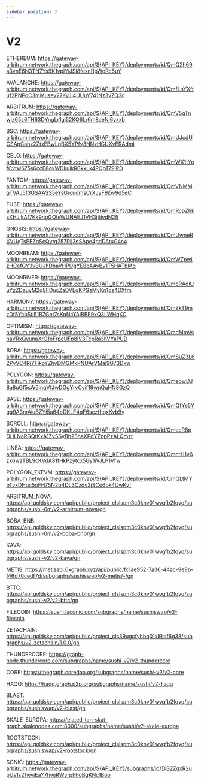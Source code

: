 ```yaml
---
sidebar_position: 2
---
```




# V2

ETHEREUM: https://gateway-arbitrum.network.thegraph.com/api/${API_KEY}/deployments/id/QmQ2h69a3vnE6N3TN7Ys9K1vpjYiJSi8fexnj1pWpRc6uY

AVALANCHE: https://gateway-arbitrum.network.thegraph.com/api/${API_KEY}/deployments/id/QmfLnYXftuf2PNPoC3mMusey27KyJi4UUuY741Nz3vZQ3q

ARBITRUM: https://gateway-arbitrum.network.thegraph.com/api/${API_KEY}/deployments/id/QmV5qTnwjz65z6TH63DYngLr1gj52KQ6Lr6m8aeNj6yxxb

BSC: https://gateway-arbitrum.network.thegraph.com/api/${API_KEY}/deployments/id/QmUJcdUCSApCahz2ZtxEBwLqBX5YPfy3NNzHGUXyERAdmi

CELO: https://gateway-arbitrum.network.thegraph.com/api/${API_KEY}/deployments/id/QmWX1tYofCvtw675s6ccE8ovWDkuikRBkkLk4PQpT79jRD

FANTOM: https://gateway-arbitrum.network.thegraph.com/api/${API_KEY}/deployments/id/QmVNMMgTVAJ5f3GSAASS5eYsGrcudmsCrXJyF9j5v9d5eC

FUSE: https://gateway-arbitrum.network.thegraph.com/api/${API_KEY}/deployments/id/QmRcpZhksXHJjkAf7Kk9ngGQteWUNAEJ1VH3jttivdN2ft

GNOSIS: https://gateway-arbitrum.network.thegraph.com/api/${API_KEY}/deployments/id/QmUwneRXVUqTsPEZqScQytg257Rij3nSApe4pdDAtuG4s4

MOONBEAM: https://gateway-arbitrum.network.thegraph.com/api/${API_KEY}/deployments/id/QmWZpwizHCefGY3vBUJhDhaVHPUgYE8oAAyBy1T5HATbMb

MOONRIVER: https://gateway-arbitrum.network.thegraph.com/api/${API_KEY}/deployments/id/QmcRAdiUuYzZDauyM2q8FDucZaDVLgKPGsMyKn1ds4DXfm

HARMONY: https://gateway-arbitrum.network.thegraph.com/api/${API_KEY}/deployments/id/QmZkT9mzDf5YcbSti51BZGet7sKnNcYAjBBE9xQ3LWHqKC

OPTIMISM: https://gateway-arbitrum.network.thegraph.com/api/${API_KEY}/deployments/id/QmdMmVsnaVRxQyunaXrG1oFrpcUFp8iV3TcpRa3hVYaPUD

BOBA: https://gateway-arbitrum.network.thegraph.com/api/${API_KEY}/deployments/id/QmSuZ3L62PyVC4RjYFikoYZhyDMGMkPNUArVMaj9G73Dxw

POLYGON: https://gateway-arbitrum.network.thegraph.com/api/${API_KEY}/deployments/id/QmebwDJ8a8uGf5sW6inqVfJwDGgYrvCvif19wnQqHN8GzQ

BASE: https://gateway-arbitrum.network.thegraph.com/api/${API_KEY}/deployments/id/QmQfYe5Ygg9A3mAiuBZYj5a64bDKLF4gF6sezfhgxKvb9y

SCROLL: https://gateway-arbitrum.network.thegraph.com/api/${API_KEY}/deployments/id/QmecR8pDHLNaRGQtKxA1ZvSSyBh23haXPdYZppPzALQmzt

LINEA: https://gateway-arbitrum.network.thegraph.com/api/${API_KEY}/deployments/id/QmcrH1y6zx6wzTBL9cKVdA81fHkPzytcx5Gy1iVJLP1Vfw

POLYGON_ZKEVM: https://gateway-arbitrum.network.thegraph.com/api/${API_KEY}/deployments/id/QmQLtMYbTvxDHqc5oFH75N2b4DL3Czdv2jSCo6bk4UwKyf

ARBITRUM_NOVA: https://api.goldsky.com/api/public/project_clslspm3c0knv01wvgfb2fqyq/subgraphs/sushi-0m/v2-arbitrum-nova/gn

BOBA_BNB: https://api.goldsky.com/api/public/project_clslspm3c0knv01wvgfb2fqyq/subgraphs/sushi-0m/v2-boba-bnb/gn

KAVA: https://api.goldsky.com/api/public/project_clslspm3c0knv01wvgfb2fqyq/subgraphs/sushi-v2/v2-kava/gn

METIS: https://metisapi.0xgraph.xyz/api/public/fc1ae952-7a36-44ac-9e9b-f46d70cedf7d/subgraphs/sushiswap/v2-metis/-/gn

BTTC: https://api.goldsky.com/api/public/project_clslspm3c0knv01wvgfb2fqyq/subgraphs/sushi-v2/v2-bttc/gn

FILECOIN: https://sushi.laconic.com/subgraphs/name/sushiswap/v2-filecoin

ZETACHAIN: https://api.goldsky.com/api/public/project_cls39ugcfyhbq01xl9tsf6g38/subgraphs/v2-zetachain/1.0.0/gn

THUNDERCORE: https://graph-node.thundercore.com/subgraphs/name/sushi-v2/v2-thundercore

CORE: https://thegraph.coredao.org/subgraphs/name/sushi-v2/v2-core

HAQQ: https://haqq.graph.p2p.org/subgraphs/name/sushi/v2-haqq

BLAST: https://api.goldsky.com/api/public/project_clslspm3c0knv01wvgfb2fqyq/subgraphs/sushiswap/v2-blast/gn

SKALE_EUROPA: https://elated-tan-skat-graph.skalenodes.com:8000/subgraphs/name/sushi/v2-skale-europa

ROOTSTOCK: https://api.goldsky.com/api/public/project_clslspm3c0knv01wvgfb2fqyq/subgraphs/sushiswap/v2-rootstock/gn

SONIC: https://gateway-arbitrum.network.thegraph.com/api/${API_KEY}/subgraphs/id/DiS2ZgxR2upUs1s21wviEaY7hwjRWyrphhoBgKNc1Boo